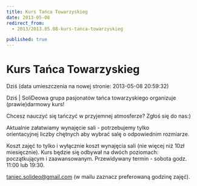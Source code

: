 ```yaml
---
title: Kurs Tańca Towarzyskieg
date: 2013-05-08
redirect_from: 
  - 2013/2013.05.08-kurs-tanca-towarzyskieg

published: true
---
```




# Kurs Tańca Towarzyskieg

<time>Dziś (data umieszczenia na nowej stronie: 2013-05-08 20:59:32)</time>

Dziś | 
SoliDeowa grupa pasjonatów tańca towarzyskiego organizuje (prawie)darmowy kurs!

Chcesz nauczyć się tańczyć w przyjemnej atmosferze? Zgłoś się do nas:)

Aktualnie załatwiamy wynajęcie sali - potrzebujemy tylko orientacyjnej&nbsp;liczby chętnych aby wybrać salę o odpowiednim rozmiarze.

Koszt zajęć to tylko i wyłącznie koszt wynajęcia sali (nie więcej niż&nbsp;10zł miesięcznie).
Kurs będzie się odbywał na dwóch poziomach: początkującym i zaawansowanym.
Przewidywany termin - sobota godz. 11:00 lub 19:30.

taniec.solideo@gmail.com [](http://poczta.solideo.pl/horde3/imp/message.php?mailbox=INBOX&index=9332#)
(w mailu zaznacz preferowaną godzinę zajęć).

<!--{{json:{"created_date":"2013-05-08 20:59:32","publish_down":"0000-00-00 00:00:00","id":"965"}}}-->
